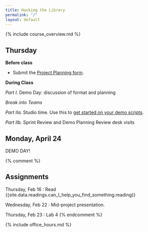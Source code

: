 ```yaml
---
title: Hacking the Library
permalink: "/"
layout: default
---
```


<div class="jumbotron" markdown="1">
  {% include course_overview.md %}
</div>

<div class="row">

<div class="col-lg-4" markdown="1">

## Thursday

**Before class**

* Submit the [Project Planning form](https://goo.gl/forms/KLOnNBPgKgDf8bCl1).

**During Class**

*Part I.* Demo Day: discussion of format and planning

*Break into Teams*

*Part IIa.* Studio time. Use this to [get started on your demo scripts](https://docs.google.com/document/d/1n8wElknf4g3NchZzqgr_Nu-tIdK7v9JUrgqSZ690QUQ/edit#bookmark=id.fgey914ugmdv).

*Part IIb.* Sprint Review and Demo Planning Review desk visits

</div>

<div class="col-lg-4" markdown="1">

## Monday, April 24

DEMO DAY!
</div>

{% comment %}

## Assignments

Thursday, Feb 16
: Read {{site.data.readings.can_I_help_you_find_something.reading}}

Wednesday, Feb 22
: Mid-project presentation.

Thursday, Feb 23
: Lab 4
{% endcomment %}

<div class="col-lg-4" markdown="1">
{% include office_hours.md %}
</div>

</div>
